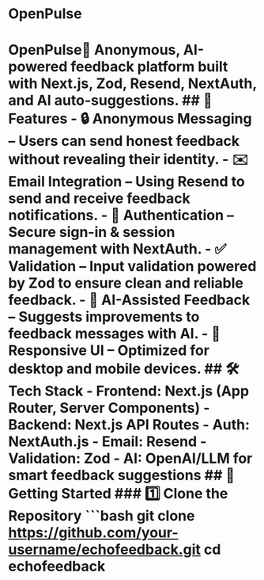 # OpenPulse
# OpenPulse🚀   Anonymous, AI-powered feedback platform built with **Next.js**, **Zod**, **Resend**, **NextAuth**, and **AI auto-suggestions**.    ## 🌟 Features   - 🔒 **Anonymous Messaging** – Users can send honest feedback without revealing their identity.   - ✉️ **Email Integration** – Using **Resend** to send and receive feedback notifications.   - 🔑 **Authentication** – Secure sign-in & session management with **NextAuth**.   - ✅ **Validation** – Input validation powered by **Zod** to ensure clean and reliable feedback.   - 🤖 **AI-Assisted Feedback** – Suggests improvements to feedback messages with AI.   - 📱 **Responsive UI** – Optimized for desktop and mobile devices.    ## 🛠️ Tech Stack   - **Frontend:** Next.js (App Router, Server Components)   - **Backend:** Next.js API Routes   - **Auth:** NextAuth.js   - **Email:** Resend   - **Validation:** Zod   - **AI:** OpenAI/LLM for smart feedback suggestions    ## 🚀 Getting Started    ### 1️⃣ Clone the Repository   ```bash git clone https://github.com/your-username/echofeedback.git cd echofeedback
